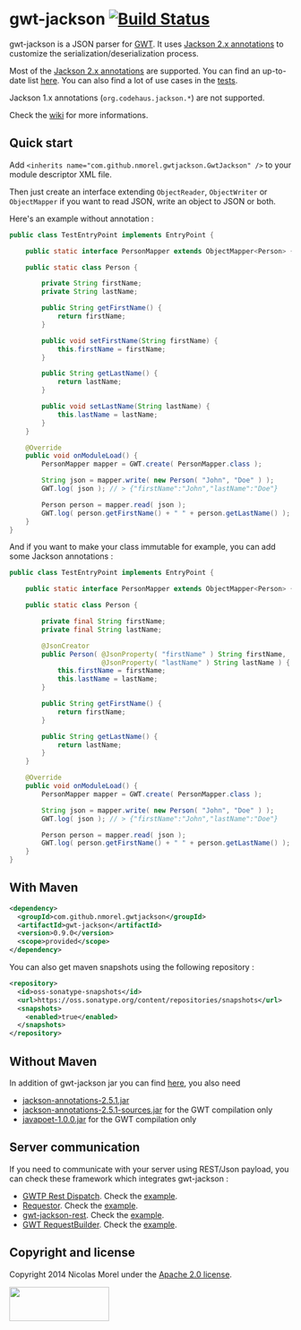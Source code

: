 gwt-jackson [![Build Status](https://nmorel.ci.cloudbees.com/buildStatus/icon?job=gwt-jackson)](https://nmorel.ci.cloudbees.com/job/gwt-jackson/)
=====
gwt-jackson is a JSON parser for [GWT](http://www.gwtproject.org/). It uses [Jackson 2.x annotations](https://github.com/FasterXML/jackson-annotations) to customize the serialization/deserialization process.

Most of the [Jackson 2.x annotations](https://github.com/FasterXML/jackson-annotations) are supported. You can find an up-to-date list [here](https://github.com/nmorel/gwt-jackson/wiki/Jackson-annotations-support).
You can also find a lot of use cases in the [tests](gwt-jackson/src/test/java/com/github/nmorel/gwtjackson).

Jackson 1.x annotations (`org.codehaus.jackson.*`) are not supported.

Check the [wiki](https://github.com/nmorel/gwt-jackson/wiki) for more informations.

Quick start
-------------
Add `<inherits name="com.github.nmorel.gwtjackson.GwtJackson" />` to your module descriptor XML file.

Then just create an interface extending `ObjectReader`, `ObjectWriter` or `ObjectMapper` if you want to read JSON, write an object to JSON or both.

Here's an example without annotation :

```java
public class TestEntryPoint implements EntryPoint {

    public static interface PersonMapper extends ObjectMapper<Person> {}

    public static class Person {

        private String firstName;
        private String lastName;

        public String getFirstName() {
            return firstName;
        }

        public void setFirstName(String firstName) {
            this.firstName = firstName;
        }

        public String getLastName() {
            return lastName;
        }

        public void setLastName(String lastName) {
            this.lastName = lastName;
        }
    }

    @Override
    public void onModuleLoad() {
        PersonMapper mapper = GWT.create( PersonMapper.class );

        String json = mapper.write( new Person( "John", "Doe" ) );
        GWT.log( json ); // > {"firstName":"John","lastName":"Doe"}

        Person person = mapper.read( json );
        GWT.log( person.getFirstName() + " " + person.getLastName() ); // > John Doe
    }
}
```

And if you want to make your class immutable for example, you can add some Jackson annotations :

```java
public class TestEntryPoint implements EntryPoint {

    public static interface PersonMapper extends ObjectMapper<Person> {}

    public static class Person {

        private final String firstName;
        private final String lastName;

        @JsonCreator
        public Person( @JsonProperty( "firstName" ) String firstName,
                       @JsonProperty( "lastName" ) String lastName ) {
            this.firstName = firstName;
            this.lastName = lastName;
        }

        public String getFirstName() {
            return firstName;
        }

        public String getLastName() {
            return lastName;
        }
    }

    @Override
    public void onModuleLoad() {
        PersonMapper mapper = GWT.create( PersonMapper.class );

        String json = mapper.write( new Person( "John", "Doe" ) );
        GWT.log( json ); // > {"firstName":"John","lastName":"Doe"}

        Person person = mapper.read( json );
        GWT.log( person.getFirstName() + " " + person.getLastName() ); // > John Doe
    }
}
```

With Maven
-------------

```xml
<dependency>
  <groupId>com.github.nmorel.gwtjackson</groupId>
  <artifactId>gwt-jackson</artifactId>
  <version>0.9.0</version>
  <scope>provided</scope>
</dependency>
```

You can also get maven snapshots using the following repository :

```xml
<repository>
  <id>oss-sonatype-snapshots</id>
  <url>https://oss.sonatype.org/content/repositories/snapshots</url>
  <snapshots>
    <enabled>true</enabled>
  </snapshots>
</repository>
```

Without Maven
-------------
In addition of gwt-jackson jar you can find [here](https://github.com/nmorel/gwt-jackson/releases), you also need
- [jackson-annotations-2.5.1.jar](http://search.maven.org/remotecontent?filepath=com/fasterxml/jackson/core/jackson-annotations/2.5.1/jackson-annotations-2.5.1.jar)
- [jackson-annotations-2.5.1-sources.jar](http://search.maven.org/remotecontent?filepath=com/fasterxml/jackson/core/jackson-annotations/2.5.1/jackson-annotations-2.5.1-sources.jar) for the GWT compilation only
- [javapoet-1.0.0.jar](http://search.maven.org/remotecontent?filepath=com/squareup/javapoet/1.0.0/javapoet-1.0.0.jar) for the GWT compilation only

Server communication
-------------
If you need to communicate with your server using REST/Json payload, you can check these framework which integrates gwt-jackson :
- [GWTP Rest Dispatch](https://github.com/ArcBees/GWTP/wiki/Rest-Dispatch). Check the [example](https://github.com/nmorel/gwt-jackson/tree/master/examples/gwtp).
- [Requestor](http://reinert.io/requestor/latest/). Check the [example](https://github.com/nmorel/gwt-jackson/tree/master/examples/requestor).
- [gwt-jackson-rest](https://github.com/nmorel/gwt-jackson-rest). Check the [example](https://github.com/nmorel/gwt-jackson-rest/tree/master/examples/simple).
- [GWT RequestBuilder](http://www.gwtproject.org/javadoc/latest/com/google/gwt/http/client/RequestBuilder.html). Check the [example](https://github.com/nmorel/gwt-jackson/tree/master/examples/hello).

Copyright and license
-------------

Copyright 2014 Nicolas Morel under the [Apache 2.0 license](LICENSE).

<img alt="" class="attr__format__media_large attr__typeof__foaf:Image img__fid__7476 img__view_mode__media_large media-image" src="https://www.cloudbees.com/sites/default/files/styles/large/public/Button-Built-on-CB-1.png?itok=3Tnkun-C" style="height:61px; width:178px">
